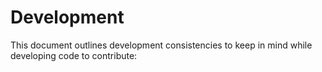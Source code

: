 
# Development

This document outlines development consistencies to keep in mind while developing code to contribute:

